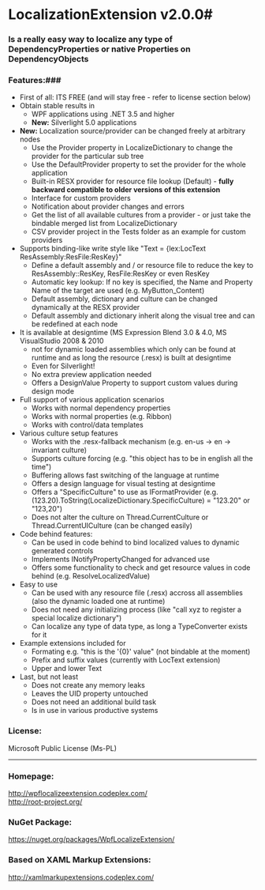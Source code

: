 # LocalizationExtension v2.0.0#
### Is a really easy way to localize any type of DependencyProperties or native Properties on DependencyObjects ###

### Features:###

* First of all: ITS FREE (and will stay free - refer to license section below)
* Obtain stable results in
	* WPF applications using .NET 3.5 and higher
	* **New:** Silverlight 5.0 applications
* **New:** Localization source/provider can be changed freely at arbitrary nodes
	* Use the Provider property in LocalizeDictionary to change the provider for the particular sub tree
	* Use the DefaultProvider property to set the provider for the whole application
	* Built-in RESX provider for resource file lookup (Default) - **fully backward compatible to older versions of this extension**
	* Interface for custom providers
	* Notification about provider changes and errors
	* Get the list of all available cultures from a provider - or just take the bindable merged list from LocalizeDictionary
	* CSV provider project in the Tests folder as an example for custom providers
* Supports binding-like write style like "Text = {lex:LocText ResAssembly:ResFile:ResKey}"
	* Define a default assembly and / or resource file to reduce the key to ResAssembly::ResKey, ResFile:ResKey or even ResKey
	* Automatic key lookup: If no key is specified, the Name and Property Name of the target are used (e.g. MyButton_Content)
	* Default assembly, dictionary and culture can be changed dynamically at the RESX provider
	* Default assembly and dictionary inherit along the visual tree and can be redefined at each node
* It is available at designtime (MS Expression Blend 3.0 & 4.0, MS VisualStudio 2008 & 2010
    * not for dynamic loaded assemblies which only can be found at runtime and as long the resource (.resx) is built at designtime
	* Even for Silverlight!
	* No extra preview application needed
	* Offers a DesignValue Property to support custom values during design mode
* Full support of various application scenarios
	* Works with normal dependency properties
	* Works with normal properties (e.g. Ribbon)
	* Works with control/data templates
* Various culture setup features
	* Works with the .resx-fallback mechanism (e.g. en-us -> en -> invariant culture)
	* Supports culture forcing (e.g. "this object has to be in english all the time")
	* Buffering allows fast switching of the language at runtime
	* Offers a design language for visual testing at designtime
	* Offers a "SpecificCulture" to use as IFormatProvider (e.g. (123.20).ToString(LocalizeDictionary.SpecificCulture) = "123.20" or "123,20")
	* Does not alter the culture on Thread.CurrentCulture or Thread.CurrentUICulture (can be changed easily)
* Code behind features:
	* Can be used in code behind to bind localized values to dynamic generated controls
	* Implements INotifyPropertyChanged for advanced use
	* Offers some functionality to check and get resource values in code behind (e.g. ResolveLocalizedValue)
* Easy to use
	* Can be used with any resource file (.resx) accross all assemblies (also the dynamic loaded one at runtime)
	* Does not need any initializing process (like "call xyz to register a special localize dictionary")
	* Can localize any type of data type, as long a TypeConverter exists for it
* Example extensions included for
	* Formating e.g. "this is the '{0}' value" (not bindable at the moment)
	* Prefix and suffix values (currently with LocText extension)
	* Upper and lower Text
* Last, but not least
	* Does not create any memory leaks
	* Leaves the UID property untouched
	* Does not need an additional build task
	* Is in use in various productive systems

### License: ###
Microsoft Public License (Ms-PL)

-----

### Homepage: ###
http://wpflocalizeextension.codeplex.com/  
http://root-project.org/

### NuGet Package: ###
https://nuget.org/packages/WpfLocalizeExtension/

### Based on XAML Markup Extensions: ###
http://xamlmarkupextensions.codeplex.com/